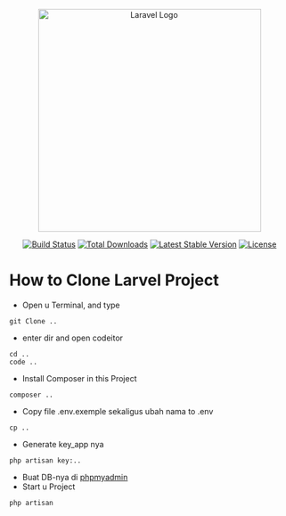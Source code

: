 <p align="center"><a href="https://laravel.com" target="_blank"><img src="https://raw.githubusercontent.com/laravel/art/master/logo-lockup/5%20SVG/2%20CMYK/1%20Full%20Color/laravel-logolockup-cmyk-red.svg" width="400" alt="Laravel Logo"></a></p>

<p align="center">
<a href="https://travis-ci.org/laravel/framework"><img src="https://travis-ci.org/laravel/framework.svg" alt="Build Status"></a>
<a href="https://packagist.org/packages/laravel/framework"><img src="https://img.shields.io/packagist/dt/laravel/framework" alt="Total Downloads"></a>
<a href="https://packagist.org/packages/laravel/framework"><img src="https://img.shields.io/packagist/v/laravel/framework" alt="Latest Stable Version"></a>
<a href="https://packagist.org/packages/laravel/framework"><img src="https://img.shields.io/packagist/l/laravel/framework" alt="License"></a>
</p>

# How to Clone Larvel Project

- Open u Terminal, and type
```
git Clone ..
```
- enter dir and open codeitor
```
cd ..
code ..
```
- Install Composer in this Project
```
composer ..
```
- Copy file .env.exemple sekaligus ubah nama to .env
```
cp ..
```
- Generate key_app nya
```
php artisan key:..
```

- Buat DB-nya di [phpmyadmin](http://localhost/phpmyadmin/)
- Start u Project
```
php artisan
```

